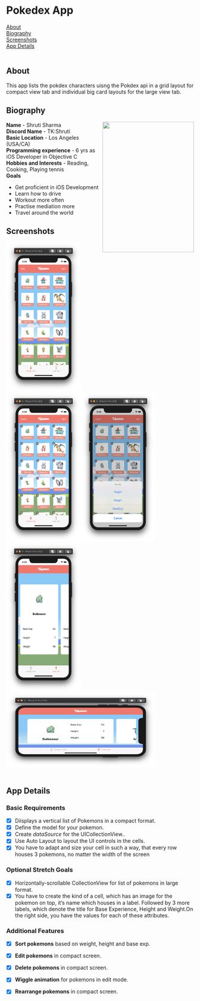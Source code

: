 # Pokedex App
[About](#about)<br/>
[Biography](#bio)<br/>
[Screenshots](#screenshots)<br/>
[App Details](#app)<br/>
</br>
## About
<a name = "about" />This app lists the pokdex characters uisng the Pokdex api in a grid layout for compact view tab and individual big card layouts for the large view tab.

## Biography 
<a name = "bio" /> 
<img align = "right" src="../Bio-Image.png" width="245" height="350">  

**Name** - Shruti Sharma <br/>
**Discord Name** - TK:Shruti <br/>
**Basic Location** - Los Angeles (USA/CA) <br/>
**Programming experience** - 6 yrs as iOS Developer in Objective C <br/>
**Hobbies and Interests** - Reading, Cooking, Playing tennis <br/>
**Goals**
- Get proficient in iOS Development 
- Learn how to drive 
- Workout more often 
- Practise mediation more 
- Travel around the world

## Screenshots
<a name = "screenshots" />
<img src="Screenshots/Compact-Potrait.png" width="200" height="400"> <img src="Screenshots/Compact-Delete.png" width="200" height="400"><img src="Screenshots/Compact-Sort.png" width="200" height="400"><img src="Screenshots/Large-Potrait.png" width="200" height="400"><img src="Screenshots/Large-Landscape.png" width="400" height="200"><img src="Screenshots/Large-Landscape.png" width="400" height="00">

## App Details
<a name = "app" />

### Basic Requirements

- [x] Diisplays a vertical list of Pokemons in a compact format.
- [x] Define the model for your pokemon.
- [x] Create *dataSource* for the UICollectionView..
- [x] Use Auto Layout to layout the UI controls in the cells.
- [x] You have to adapt and size your cell in such a way, that every row houses 3 pokemons, no matter the width of the screen

### Optional Stretch Goals 

- [x] Horizontally-scrollable CollectionView for list of pokemons in large format.
- [x] You have to create the kind of a cell, which has an image for the pokemon on top, it’s name which houses in a label. Followed by 3 more labels, which denote the title for Base Experience, Height and Weight.On the right side, you have the values for each of these attributes.

### Additional Features
- [x] **Sort pokemons** based on weight, height and base exp.
- [x] **Edit pokemons** in compact screen.
- [x] **Delete pokemons** in compact screen.
- [x] **Wiggle animation** for pokemons in edit mode. 
- [x] **Rearrange pokemons** in compact screen.

